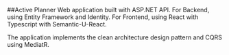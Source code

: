 ##Active Planner
Web application built with ASP.NET API.
For Backend, using Entity Framework and Identity.
For Frontend, using React with Typescript with Semantic-U-React.

The application implements the clean architecture design pattern and CQRS using MediatR.